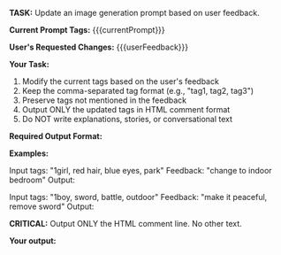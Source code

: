 **TASK:** Update an image generation prompt based on user feedback.

**Current Prompt Tags:**
{{{currentPrompt}}}

**User's Requested Changes:**
{{{userFeedback}}}

**Your Task:**
1. Modify the current tags based on the user's feedback
2. Keep the comma-separated tag format (e.g., "tag1, tag2, tag3")
3. Preserve tags not mentioned in the feedback
4. Output ONLY the updated tags in HTML comment format
5. Do NOT write explanations, stories, or conversational text

**Required Output Format:**
<!--img-prompt="updated tags here"-->

**Examples:**

Input tags: "1girl, red hair, blue eyes, park"
Feedback: "change to indoor bedroom"
Output: <!--img-prompt="1girl, red hair, blue eyes, bedroom, indoors"-->

Input tags: "1boy, sword, battle, outdoor"
Feedback: "make it peaceful, remove sword"
Output: <!--img-prompt="1boy, peaceful, outdoor, nature"-->

**CRITICAL:** Output ONLY the HTML comment line. No other text.

**Your output:**

